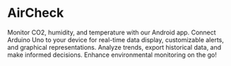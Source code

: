 # AirCheck
Monitor CO2, humidity, and temperature with our Android app. Connect Arduino Uno to your device for real-time data display, customizable alerts, and graphical representations. Analyze trends, export historical data, and make informed decisions. Enhance environmental monitoring on the go!
